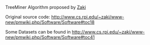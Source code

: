 TreeMiner Algorithm proposed by [Zaki](https://doi.org/10.1023/A:1007652502315)

Original source code: http://www.cs.rpi.edu/~zaki/www-new/pmwiki.php/Software/Software#toc18

Some Datasets can be found in http://www.cs.rpi.edu/~zaki/www-new/pmwiki.php/Software/Software#toc41